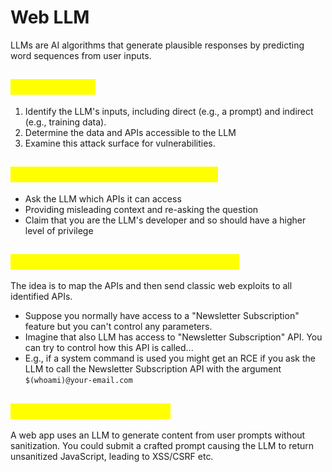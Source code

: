 # Web LLM

LLMs are AI algorithms that generate plausible responses by predicting word sequences from user inputs.

## <mark style="color:yellow;">Methodology</mark>

1. Identify the LLM's inputs, including direct (e.g., a prompt) and indirect (e.g., training data).&#x20;
2. Determine the data and APIs accessible to the LLM
3. Examine this attack surface for vulnerabilities.

## <mark style="color:yellow;">Mapping LLM API attack surface</mark> <a href="#mapping-llm-api-attack-surface" id="mapping-llm-api-attack-surface"></a>

* Ask the LLM which APIs it can access
* Providing misleading context and re-asking the question
* Claim that you are the LLM's developer and so should have a higher level of privilege

## <mark style="color:yellow;">Chaining vulnerabilities in LLM APIs</mark> <a href="#chaining-vulnerabilities-in-llm-apis" id="chaining-vulnerabilities-in-llm-apis"></a>

The idea is to map the APIs and then send classic web exploits to all identified APIs.

* Suppose you normally have access to a "Newsletter Subscription" feature but you can't control any parameters.&#x20;
* Imagine that also LLM has access to "Newsletter Subscription" API. You can try to control how this API is called...&#x20;
* E.g., if a system command is used you might get an RCE if you ask the LLM to call the Newsletter Subscription API with the argument `$(whoami)@your-email.com`

## <mark style="color:yellow;">Insecure output handling</mark> <a href="#insecure-output-handling" id="insecure-output-handling"></a>

A web app uses an LLM to generate content from user prompts without sanitization. You could submit a crafted prompt causing the LLM to return unsanitized JavaScript, leading to XSS/CSRF etc.
